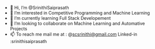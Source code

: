 - 👋 Hi, I’m @SrinithiSaiprasath
- 👀 I’m interested in Competitive Programming and Machine Learning
- 🌱 I’m currently learning Full Stack Developement
- 💞️ I’m looking to collaborate on Machine Learning and Automative Projects 
- 📫 To reach me mail me at : @scsrinithi@gmail.com Linked-in :srinithisaiprasath

<!---
SrinithiSaiprasath/SrinithiSaiprasath is a ✨ special ✨ repository because its `README.md` (this file) appears on your GitHub profile.
You can click the Preview link to take a look at your changes.
--->

